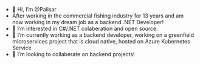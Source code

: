 - 👋 Hi, I’m @Palisar
- After working in the commercial fishing industry for 13 years and am now working in my dream job as a backend .NET Developer!
- 👀 I’m interested in C#/.NET colaberation and open source. 
- 🌱 I’m currently working as a backend developer, working on a greenfield microservices project that is cloud native, hosted on Azure Kubernetes Service
- 💞️ I’m looking to collaberate on backend projects!

<!---
Palisar/Palisar is a ✨ special ✨ repository because its `README.md` (this file) appears on your GitHub profile.
You can click the Preview link to take a look at your changes.
--->
